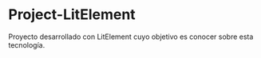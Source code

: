 # Project-LitElement

Proyecto desarrollado con LitElement cuyo objetivo es conocer sobre esta tecnología.
